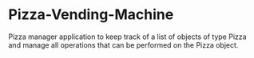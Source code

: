 # Pizza-Vending-Machine
Pizza manager application to keep track of a list of objects of type Pizza and manage all operations that can be performed on the Pizza object.
